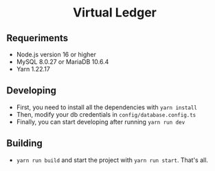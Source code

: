<h1 align="center">Virtual Ledger</h1>

## Requeriments

- Node.js version 16 or higher
- MySQL 8.0.27 or MariaDB 10.6.4
- Yarn 1.22.17

## Developing

- First, you need to install all the dependencies with `yarn install`
- Then, modify your db credentials in `config/database.config.ts`
- Finally, you can start developing after running `yarn run dev`

## Building

- `yarn run build` and start the project with `yarn run start`. That's all.
